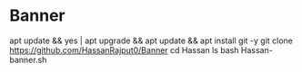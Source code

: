 # Banner
apt update && yes | apt upgrade && apt update && apt install
git -y
git clone https://github.com/HassanRajput0/Banner
cd Hassan
ls
bash Hassan-banner.sh
